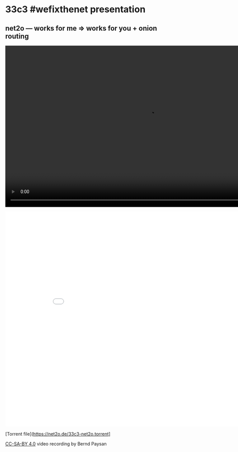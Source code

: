 # 33c3 #wefixthenet presentation #

## net2o — works for me ⇒ works for you + onion routing ##

<video width="900" height="506" controls="controls">
<source src="//net2o.de/33c3/net2o.webm" type='video/webm; codecs="vp9,opus"'>
<source src="//net2o.de/33c3/net2o.mp4" type='video/mp4; codecs="avc1.64001E, mp4a.40.2"'>
<source src="//net2o.de/33c3/net2o.ogv" type='video/ogg; codecs="theora,vorbis"'>
Your browser does not support the video tag.
</video>

<embed src="/net2o/doc/trunk/doc/net2o-33c3.pdf?view=FitH" width="900" height="675" alt="pdf" pluginspage="http://www.adobe.com/products/acrobat/readstep2.html"></embed>

[Torrent file](https://net2o.de/33c3-net2o.torrent]

[CC-SA-BY 4.0](https://creativecommons.org/licenses/by-sa/4.0/) video recording by Bernd Paysan
